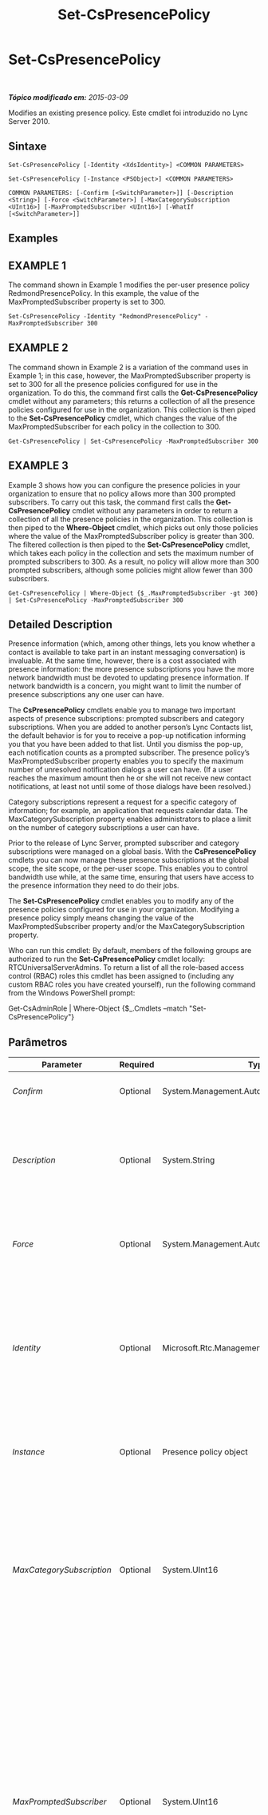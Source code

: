 ﻿---
title: Set-CsPresencePolicy
TOCTitle: Set-CsPresencePolicy
ms:assetid: 2d1f157b-d35d-402b-904d-281c013d2c30
ms:mtpsurl: https://technet.microsoft.com/pt-br/library/Gg425782(v=OCS.15)
ms:contentKeyID: 49306246
ms.date: 05/19/2016
mtps_version: v=OCS.15
ms.translationtype: HT
---

# Set-CsPresencePolicy

 

_**Tópico modificado em:** 2015-03-09_

Modifies an existing presence policy. Este cmdlet foi introduzido no Lync Server 2010.

## Sintaxe

    Set-CsPresencePolicy [-Identity <XdsIdentity>] <COMMON PARAMETERS>

    Set-CsPresencePolicy [-Instance <PSObject>] <COMMON PARAMETERS>

    COMMON PARAMETERS: [-Confirm [<SwitchParameter>]] [-Description <String>] [-Force <SwitchParameter>] [-MaxCategorySubscription <UInt16>] [-MaxPromptedSubscriber <UInt16>] [-WhatIf [<SwitchParameter>]]

## Examples

## EXAMPLE 1

The command shown in Example 1 modifies the per-user presence policy RedmondPresencePolicy. In this example, the value of the MaxPromptedSubscriber property is set to 300.

    Set-CsPresencePolicy -Identity "RedmondPresencePolicy" -MaxPromptedSubscriber 300

## EXAMPLE 2

The command shown in Example 2 is a variation of the command uses in Example 1; in this case, however, the MaxPromptedSubscriber property is set to 300 for all the presence policies configured for use in the organization. To do this, the command first calls the **Get-CsPresencePolicy** cmdlet without any parameters; this returns a collection of all the presence policies configured for use in the organization. This collection is then piped to the **Set-CsPresencePolicy** cmdlet, which changes the value of the MaxPromptedSubscriber for each policy in the collection to 300.

    Get-CsPresencePolicy | Set-CsPresencePolicy -MaxPromptedSubscriber 300

## EXAMPLE 3

Example 3 shows how you can configure the presence policies in your organization to ensure that no policy allows more than 300 prompted subscribers. To carry out this task, the command first calls the **Get-CsPresencePolicy** cmdlet without any parameters in order to return a collection of all the presence policies in the organization. This collection is then piped to the **Where-Object** cmdlet, which picks out only those policies where the value of the MaxPromptedSubscriber policy is greater than 300. The filtered collection is then piped to the **Set-CsPresencePolicy** cmdlet, which takes each policy in the collection and sets the maximum number of prompted subscribers to 300. As a result, no policy will allow more than 300 prompted subscribers, although some policies might allow fewer than 300 subscribers.

    Get-CsPresencePolicy | Where-Object {$_.MaxPromptedSubscriber -gt 300} | Set-CsPresencePolicy -MaxPromptedSubscriber 300

## Detailed Description

Presence information (which, among other things, lets you know whether a contact is available to take part in an instant messaging conversation) is invaluable. At the same time, however, there is a cost associated with presence information: the more presence subscriptions you have the more network bandwidth must be devoted to updating presence information. If network bandwidth is a concern, you might want to limit the number of presence subscriptions any one user can have.

The **CsPresencePolicy** cmdlets enable you to manage two important aspects of presence subscriptions: prompted subscribers and category subscriptions. When you are added to another person’s Lync Contacts list, the default behavior is for you to receive a pop-up notification informing you that you have been added to that list. Until you dismiss the pop-up, each notification counts as a prompted subscriber. The presence policy’s MaxPromptedSubscriber property enables you to specify the maximum number of unresolved notification dialogs a user can have. (If a user reaches the maximum amount then he or she will not receive new contact notifications, at least not until some of those dialogs have been resolved.)

Category subscriptions represent a request for a specific category of information; for example, an application that requests calendar data. The MaxCategorySubscription property enables administrators to place a limit on the number of category subscriptions a user can have.

Prior to the release of Lync Server, prompted subscriber and category subscriptions were managed on a global basis. With the **CsPresencePolicy** cmdlets you can now manage these presence subscriptions at the global scope, the site scope, or the per-user scope. This enables you to control bandwidth use while, at the same time, ensuring that users have access to the presence information they need to do their jobs.

The **Set-CsPresencePolicy** cmdlet enables you to modify any of the presence policies configured for use in your organization. Modifying a presence policy simply means changing the value of the MaxPromptedSubscriber property and/or the MaxCategorySubscription property.

Who can run this cmdlet: By default, members of the following groups are authorized to run the **Set-CsPresencePolicy** cmdlet locally: RTCUniversalServerAdmins. To return a list of all the role-based access control (RBAC) roles this cmdlet has been assigned to (including any custom RBAC roles you have created yourself), run the following command from the Windows PowerShell prompt:

Get-CsAdminRole | Where-Object {$\_.Cmdlets –match "Set-CsPresencePolicy"}

## Parâmetros


<table>
<colgroup>
<col style="width: 25%" />
<col style="width: 25%" />
<col style="width: 25%" />
<col style="width: 25%" />
</colgroup>
<thead>
<tr class="header">
<th>Parameter</th>
<th>Required</th>
<th>Type</th>
<th>Description</th>
</tr>
</thead>
<tbody>
<tr class="odd">
<td><p><em>Confirm</em></p></td>
<td><p>Optional</p></td>
<td><p>System.Management.Automation.SwitchParameter</p></td>
<td><p>Solicita confirmação antes da execução do comando.</p></td>
</tr>
<tr class="even">
<td><p><em>Description</em></p></td>
<td><p>Optional</p></td>
<td><p>System.String</p></td>
<td><p>Enables administrators to provide additional text to accompany a presence policy. For example, the Description might include information about the users the policy should be assigned to.</p></td>
</tr>
<tr class="odd">
<td><p><em>Force</em></p></td>
<td><p>Optional</p></td>
<td><p>System.Management.Automation.SwitchParameter</p></td>
<td><p>Suppresses the display of any non-fatal error message that might occur when running the command.</p></td>
</tr>
<tr class="even">
<td><p><em>Identity</em></p></td>
<td><p>Optional</p></td>
<td><p>Microsoft.Rtc.Management.Xds.XdsIdentity</p></td>
<td><p>Unique identifier of the presence policy to be modified. To modify the global policy, use this syntax: -Identity global. To modify a policy at the site scope, use syntax similar to this: -Identity &quot;site:Redmond&quot;. To modify a per-user policy, use syntax like this: -Identity &quot;RedmondPresencePolicy&quot;.</p></td>
</tr>
<tr class="odd">
<td><p><em>Instance</em></p></td>
<td><p>Optional</p></td>
<td><p>Presence policy object</p></td>
<td><p>Permite passar uma referência a um objeto para o cmdlet, em vez de definir valores de parâmetros individuais.</p></td>
</tr>
<tr class="even">
<td><p><em>MaxCategorySubscription</em></p></td>
<td><p>Optional</p></td>
<td><p>System.UInt16</p></td>
<td><p>The maximum number of category subscriptions allowed at any one time. A category subscription represents a request for a specific category of information; for example, an application that requests calendar data.</p>
<p>MaxCategorySubscription can be set to any integer value between 0 and 3000; the default value is 1000.</p></td>
</tr>
<tr class="odd">
<td><p><em>MaxPromptedSubscriber</em></p></td>
<td><p>Optional</p></td>
<td><p>System.UInt16</p></td>
<td><p>The maximum number of prompted subscribers a user can have at any one time. By default, any time you are added to another user’s Contacts list a notification dialog is displayed informing you of this fact, and giving you the chance to do such things as add the person to your own Contacts list or block the person from viewing your presence. Until you take action and dismiss the dialog box, each notification counts as a prompted subscriber.</p>
<p>MaxPromptedSubscriber can be set to any integer value between 0 and 600, inclusive; the default value is 200. If you set this value to 0, users will not receive any notifications when they are added to another user’s Contacts list.</p></td>
</tr>
<tr class="even">
<td><p><em>WhatIf</em></p></td>
<td><p>Optional</p></td>
<td><p>System.Management.Automation.SwitchParameter</p></td>
<td><p>Descreve o que aconteceria se o comando fosse executado sem ser executado de fato.</p></td>
</tr>
</tbody>
</table>


## Input Types

Microsoft.Rtc.Management.WritableConfig.Policy.Presence.PresencePolicy object. The **Set-CsPresencePolicy** cmdlet accepts pipelined input of the presence policy object.

## Return Types

The **Set-CsPresencePolicy** cmdlet does not return any values or objects. Instead, the cmdlet modifies existing instances of the Microsoft.Rtc.Management.WritableConfig.Policy.Presence.PresencePolicy object.

## Consulte Também

#### Outros Recursos

[Get-CsPresencePolicy](get-cspresencepolicy.md)  
[Grant-CsPresencePolicy](grant-cspresencepolicy.md)  
[New-CsPresencePolicy](new-cspresencepolicy.md)  
[Remove-CsPresencePolicy](remove-cspresencepolicy.md)

